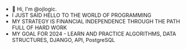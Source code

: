 - 👋 Hi, I'm @ojlogic.
- I JUST SAID HELLO TO THE WORLD OF PROGRAMMING
- MY STRATEGY IS FINANCIAL INDEPENDENCE THROUGH THE PATH FULL OF HARD WORK
- MY GOAL FOR 2024 - LEARN AND PRACTICE ALGORITHMS, DATA STRUCTURES, DJANGO, API, PostgreSQL 
